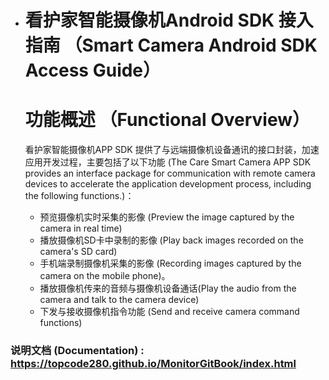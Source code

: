 - # 看护家智能摄像机Android SDK 接入指南 （Smart Camera Android SDK Access Guide）

  # 功能概述 （Functional Overview）

  看护家智能摄像机APP SDK 提供了与远端摄像机设备通讯的接口封装，加速应用开发过程，主要包括了以下功能 (The Care Smart Camera APP SDK provides an interface package for communication with remote camera devices to accelerate the application development process, including the following functions.)：

  - 预览摄像机实时采集的影像 (Preview the image captured by the camera in real time)
  - 播放摄像机SD卡中录制的影像 (Play back images recorded on the camera's SD card)
  - 手机端录制摄像机采集的影像 (Recording images captured by the camera on the mobile phone)。
  - 播放摄像机传来的音频与摄像机设备通话(Play the audio from the camera and talk to the camera device)
  - 下发与接收摄像机指令功能 (Send and receive camera command functions)

  

### 说明文档 (Documentation) : https://topcode280.github.io/MonitorGitBook/index.html

